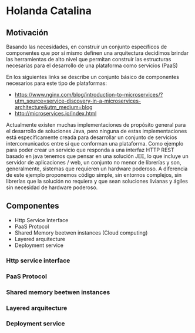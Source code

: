 # Holanda Catalina

## Motivación
Basando las necesidades, en construir un conjunto específicos de componentes que por sí mismo definen una arquitectura decidimos brindar las herramientas de alto nivel que permitan construir las estructuras necesarias para el desarrollo de una plataforma como servicios (PaaS)

En los siguientes links se describe un conjunto básico de componentes necesarios para este tipo de plataformas:
- https://www.nginx.com/blog/introduction-to-microservices/?utm_source=service-discovery-in-a-microservices-architecture&utm_medium=blog
- http://microservices.io/index.html

Actualmente existen muchas implementaciones de propósito general para el desarrollo de soluciones Java, pero ninguna de estas implementaciones está específicamente creada para desarrollar un conjunto de servicios intercomunicados entre sí que conforman una plataforma.
Como ejemplo para poder crear un servicio que responda a una interfaz HTTP REST basado en java tenemos que pensar en una solución JEE, lo que incluye un servidor de aplicaciones / web, un conjunto no menor de librerías y son, generalmente, sistemas que requieren un hardware poderoso. A diferencia de este ejemplo proponemos código simple, sin entornos complejos, sin librerías que la solución no requiera y que sean soluciones livianas y ágiles sin necesidad de hardware poderoso.

## Componentes
- Http Service Interface
- PaaS Protocol
- Shared Memory beetwen instances (Cloud computing)
- Layered arquitecture
- Deployment service

### Http service interface


### PaaS Protocol


### Shared memory beetwen instances


### Layered arquitecture


### Deployment service
